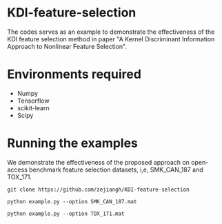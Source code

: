 # KDI-feature-selection

The codes serves as an example to demonstrate the effectiveness of the KDI feature selection method in paper "A Kernel Discriminant Information Approach to Nonlinear Feature Selection".

# Environments required

- Numpy
- Tensorflow
- scikit-learn
- Scipy


# Running the examples

We demonstrate the effectiveness of the proposed approach on open-access benchmark feature selection datasets, i,e, SMK_CAN_187 and TOX_171.

```shell
git clone https://github.com/zejiangh/KDI-feature-selection

python example.py --option SMK_CAN_187.mat

python example.py --option TOX_171.mat

```
